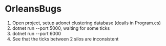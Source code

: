 # OrleansBugs
1. Open project, setup adonet clustering database (deails in Program.cs)
2. dotnet run --port 5000, waiting for some ticks
3. dotnet run --port 6000
4. See that the ticks between 2 silos are inconsistent 
